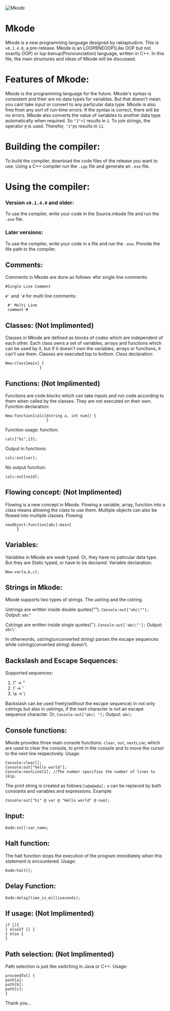 ![Mkode](https://github.com/raklaptudirm/Mkode_compiler/blob/master/Mkode_icon.png)

# Mkode
Mkode is a new programming language designed by raklaptudirm. 
This is `v0.1.4.0`, a pre-release.
Mkode is an LOOPBNEOOP(Like OOP but not exactly OOP) or lup-benup(Pronounciation) language, written in C++.
In this file, the main structures and ideas of Mkode will be discussed.
# Features of Mkode:
Mkode is the programming language for the future. Mkode's syntax is consistent and their are no data types for variables. But that doesn't mean you cant take input or convert to any particular data type. Mkode is also free from any sort of run-time errors: If the syntax is correct, there will be no errors.
Mkode also converts the value of variables to another data type automatically when required. So `"1"+1` results in `2`. To join strings, the operator `@` is used. Therefor, `"1"@1` results in `11`.
# Building the compiler:
To build the compiler, download the code files of the release you want to use. Using a C++ compiler run the `.cpp` file and generate an `.exe` file.
# Using the compiler:
### Version `v0.1.4.0` and older:
To use the compiler, write your code in the Source.mkode file and run the `.exe` file.
### Later versions:
To use the compiler, write your code in a file and run the `.exe`. Provide the file path to the compiler. 
## Comments:
Comments in Mkode are done as follows:
`#`for single line comments:

    #Single Line Comment
 `#'` and `'#` for multi line comments:
 
     #' Multi Line
     comment'#


## Classes: (Not Implimented)
Classes in Mkode are defined as blocks of codes which are independent of each other. Each class owns a set of variables, arrays and functions which can be used by it, but if it doesn't own the variables, arrays or functions, it can't use them. Classes are executed top to bottom.
Class declaration: 

    New:class[main] {
                   }

## Functions: (Not Implimented)
Functions are code blocks which can take inputs and run code according to them when called by the classes. They are not executed on their own.
Function declaration:

    New:function[calc[dstring a, int num]] {
                      }
Function usage: function:

    calc["hi",13];
    
Output in functions: 

    calc:out[var];
No output function: 

    calc:out[void];

## Flowing concept: (Not Implimented)
Flowing is a new concept in Mkode. Flowing a variable, array, function into a class means allowing the class to use them. Multiple objects can also be flowed into multiple classes.
Flowing: 

    newObject:function[abc]:main{
         }

## Variables:
Variables in Mkode are weak typed. Or, they have no paticular data type. But they are Static typed, or have to be declared.
Variable declaration: 

    New:var[a,b,c];

## Strings in Mkode:
Mkode supports two types of strings. The ustring and the cstring.

Ustrings are written inside double quotes("").
`Console:out["abc\""];`
Output:
`abc"`

Cstrings are written inside single quotes('').
`Console:out['abc\"'];`
Output:
`abc\'`

In otherwords, ustring(unconverted string) parses the escape sequences while cstring(converted string) doesn't.

## Backslash and Escape Sequences:
Supported sequences:
1) \\" -> "
2) \\' -> '
3) \s -> \

Backslash can be used freely(without the escape sequence) in not only cstrings but also in ustrings, if the next character is not an escape sequence character.
Or,
`Console:out["abc\ "];`
Output:
`abc\ `

## Console functions:
Mkode provides three main console functions: `clear`, `out`, `nextLine`; which are used to clear the console, to print in the console and to move the cursor to the next line respectively.
Usage: 

    Console:clear[];
    Console:out["hello world"];
    Console:nextLine[2]; //The number specifies the number of lines to skip.
The print string is created as follows:`[a@a@a@a];`
`a` can be replaced by both constants and variables and expressions.
Example: 

    Console:out["hi" @ var @ "Hello world" @ num];

## Input:
    Kode:in[]:var_name;

## Halt function:
The halt function stops the execution of the program immidiately when this statement is encountered.
Usage: 

    Kode:halt[];
## Delay Function:
    Kode:delay[time_in_milliseconds];
    
## If usage: (Not Implimented)

    if []{
    } elseIf [] {
    } else {
    }

## Path selection: (Not Implimented)
Path selection is just like switching in Java or C++.
Usage: 

    proceedTo[] {
    path[a]:
    path[b]:
    path[c]:
    }



Thank you...
